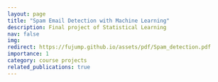 ```yaml
---
layout: page
title: "Spam Email Detection with Machine Learning"
description: Final project of Statistical Learning
nav: false
img:
redirect: https://fujump.github.io/assets/pdf/Spam_detection.pdf
importance: 1
category: course projects
related_publications: true
---
```

